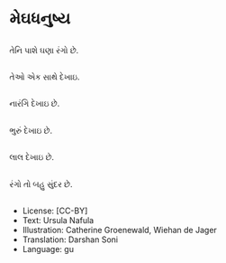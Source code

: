 # મેઘધનુષ્ય

##
તેનિ પાશે ઘણા રંગો છે.

##
તેઓ એક સાથે દેખાઇ.

##
નારંગિ દેખાઇ છે.

##
ભુરું દેખાઇ છે.

##
લાલ દેખાઇ છે.

##
રંગો તો બહુ સુંદર છે.

##
* License: [CC-BY]
* Text: Ursula Nafula
* Illustration: Catherine Groenewald, Wiehan de Jager
* Translation: Darshan Soni
* Language: gu
